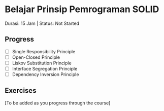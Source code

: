# Belajar Prinsip Pemrograman SOLID

Durasi: 15 Jam | Status: Not Started

## Progress
- [ ] Single Responsibility Principle
- [ ] Open-Closed Principle
- [ ] Liskov Substitution Principle
- [ ] Interface Segregation Principle
- [ ] Dependency Inversion Principle

## Exercises
[To be added as you progress through the course]
